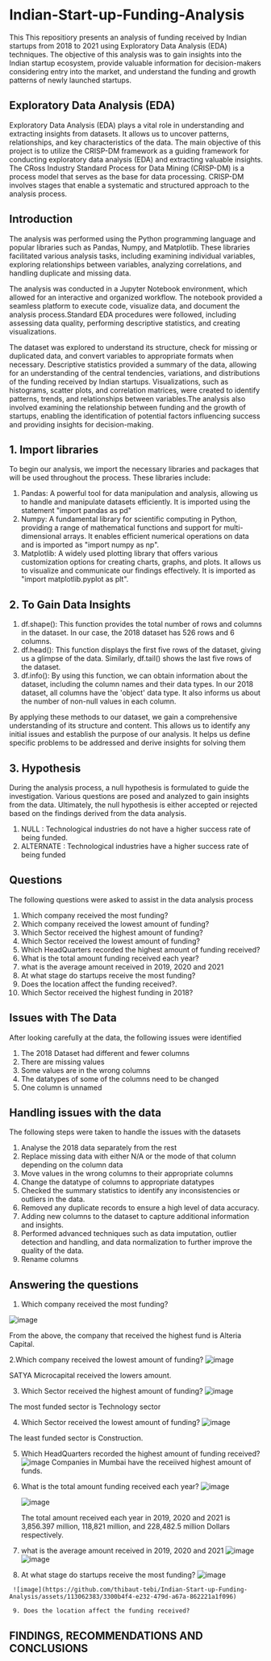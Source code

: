 


# Indian-Start-up-Funding-Analysis

This This repositiory presents an analysis of funding received by Indian startups from 2018 to 2021 using Exploratory Data Analysis (EDA) techniques. The objective of this analysis was to gain insights into the Indian startup ecosystem, provide valuable information for decision-makers considering entry into the market, and understand the funding and growth patterns of newly launched startups. 

## Exploratory Data Analysis (EDA)
Exploratory Data Analysis (EDA) plays a vital role in understanding and extracting insights from datasets. It allows us to uncover patterns, relationships, and key characteristics of the data. The main objective of this project is to utilize the CRISP-DM framework as a guiding framework for conducting exploratory data analysis (EDA) and extracting valuable insights. The CRoss Industry Standard Process for Data Mining (CRISP-DM) is a process model that serves as the base for data processing. CRISP-DM involves stages that enable a systematic and structured approach to the analysis process. 

## Introduction

The analysis was performed using the Python programming language and popular libraries such as Pandas, Numpy, and Matplotlib. These libraries facilitated various analysis tasks, including examining individual variables, exploring relationships between variables, analyzing correlations, and handling duplicate and missing data. 

The analysis was conducted in a Jupyter Notebook environment, which allowed for an interactive and organized workflow. The notebook provided a seamless platform to execute code, visualize data, and document the analysis process.Standard EDA procedures were followed, including assessing data quality, performing descriptive statistics, and creating visualizations. 

The dataset was explored to understand its structure, check for missing or duplicated data, and convert variables to appropriate formats when necessary. Descriptive statistics provided a summary of the data, allowing for an understanding of the central tendencies, variations, and distributions of the funding received by Indian startups. Visualizations, such as histograms, scatter plots, and correlation matrices, were created to identify patterns, trends, and relationships between variables.The analysis also involved examining the relationship between funding and the growth of startups, enabling the identification of potential factors influencing success and providing insights for decision-making.

## 1. Import libraries 
To begin our analysis, we import the necessary libraries and packages that will be used throughout the process. These libraries include:

1. 	Pandas: A powerful tool for data manipulation and analysis, allowing us to handle and manipulate datasets efficiently. It is imported using the statement "import pandas as pd"
2. 	Numpy: A fundamental library for scientific computing in Python, providing a range of mathematical functions and support for multi-dimensional arrays. It enables efficient numerical operations on data and is imported as "import numpy as np".
3. 	Matplotlib: A widely used plotting library that offers various customization options for creating charts, graphs, and plots. It allows us to visualize and communicate our findings effectively. It is imported as "import matplotlib.pyplot as plt".

## 2. To Gain Data Insights

1. df.shape(): This function provides the total number of rows and columns in the dataset. In our case, the 2018 dataset has 526 rows and 6 columns.
2. df.head(): This function displays the first five rows of the dataset, giving us a glimpse of the data. Similarly, df.tail() shows the last five rows of the dataset.
3. df.info(): By using this function, we can obtain information about the dataset, including the column names and their data types. In our 2018 dataset, all columns have the 'object' data type. It also informs us about the number of non-null values in each column.

By applying these methods to our dataset, we gain a comprehensive understanding of its structure and content. This allows us to identify any initial issues and establish the purpose of our analysis. It helps us define specific problems to be addressed and derive insights for solving them

## 3. Hypothesis 
During the analysis process, a null hypothesis is formulated to guide the investigation. Various questions are posed and analyzed to gain insights from the data. Ultimately, the null hypothesis is either accepted or rejected based on the findings derived from the data analysis.

1. NULL : Technological industries do not have a higher success rate of being funded. 
2. ALTERNATE : Technological industries have a higher success rate of being funded


## Questions
The following questions were asked to assist in the data analysis process

1. Which company received the most funding?
2. Which company received the lowest amount of funding?
3. Which Sector received the highest amount of funding?
4. Which Sector received the lowest amount of funding?
5. Which HeadQuarters recorded the highest amount of funding received?
6. What is the total amount funding received each year?
7. what is the average amount received in 2019, 2020 and 2021
8. At what stage do startups receive the most funding?
9. Does the location affect the funding received?.
10. Which Sector received the highest funding in 2018?

## Issues with The Data

After looking carefully at the data, the following issues were identified

1. The 2018 Dataset had different and fewer columns
2. There are missing values
3. Some values are in the wrong columns
4. The datatypes of some of the columns need to be changed
5. One column is unnamed

## Handling issues with the data
The following steps were taken to handle the issues with the datasets

1. Analyse the 2018 data separately from the rest
2. Replace missing data with either N/A or the mode of that column depending on the column data
3. Move values in the wrong columns to their appropriate columns
4. Change the datatype of columns to appropriate datatypes
5. Checked the summary statistics to identify any inconsistencies or outliers in the data.
6. Removed any duplicate records to ensure a high level of data accuracy.
7. Adding new columns to the dataset to capture additional information and insights.
8. Performed advanced techniques such as data imputation, outlier detection and handling, and data normalization to further improve the quality of the data.
9. Rename columns




## Answering the questions

1.  Which company received the most funding?

![image](https://github.com/thibaut-tebi/Indian-Start-up-Funding-Analysis/assets/113062383/773ef327-a3a4-4383-96c6-c9d0b10d7e66)

From the above, the company that received the highest fund is Alteria Capital.

2.Which company received the lowest amount of funding?
![image](https://github.com/thibaut-tebi/Indian-Start-up-Funding-Analysis/assets/113062383/58766a72-88f1-4994-be4c-7bf5696059bd)

SATYA Microcapital received the lowers amount.

3.  Which Sector received the highest amount of funding?
 ![image](https://github.com/thibaut-tebi/Indian-Start-up-Funding-Analysis/assets/113062383/783f2a76-b7ef-41bf-915d-ea64d89d83ac)

  The most funded sector is Technology sector

4. Which Sector received the lowest amount of funding?
![image](https://github.com/thibaut-tebi/Indian-Start-up-Funding-Analysis/assets/113062383/062aedec-9b9c-4b3d-8f83-300b17daa12e)

  The least funded sector is Construction. 
  
 5. Which HeadQuarters recorded the highest amount of funding received?
    ![image](https://github.com/thibaut-tebi/Indian-Start-up-Funding-Analysis/assets/113062383/8d3aae78-d05f-4ee0-beeb-9962a7b51a9a)
     Companies in Mumbai have the receiived highest amount of funds.
     
  6. What is the total amount funding received each year?
     ![image](https://github.com/thibaut-tebi/Indian-Start-up-Funding-Analysis/assets/113062383/5b50dae3-1a2a-4198-90f5-04eeafc3eb19)

       ![image](https://github.com/thibaut-tebi/Indian-Start-up-Funding-Analysis/assets/113062383/bab9a454-e23f-4a9f-9db1-3f63e83b616d)
       
      The total amount received each year in 2019, 2020 and 2021 is 3,856.397 million, 118,821 million, and 228,482.5     million Dollars respectively.
      
     
  7. what is the average amount received in 2019, 2020 and 2021
    ![image](https://github.com/thibaut-tebi/Indian-Start-up-Funding-Analysis/assets/113062383/3205a56c-7efb-4b60-ab72-fa76ba6bc089)
   ![image](https://github.com/thibaut-tebi/Indian-Start-up-Funding-Analysis/assets/113062383/3efb7403-3a13-4af8-9c98-4d9eec0ff2eb)
   
   8. At what stage do startups receive the most funding?
     ![image](https://github.com/thibaut-tebi/Indian-Start-up-Funding-Analysis/assets/113062383/3fe9f98b-36d3-4b98-90b6-c77e6543dd82)
     
     ![image](https://github.com/thibaut-tebi/Indian-Start-up-Funding-Analysis/assets/113062383/3300b4f4-e232-479d-a67a-862221a1f096)
     
     9. Does the location affect the funding received?





  
  
  
  
  
  
  
  
  
  
  
  ## FINDINGS, RECOMMENDATIONS AND CONCLUSIONS



